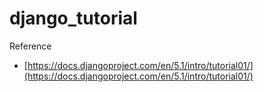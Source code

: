 # django_tutorial


Reference
- [https://docs.djangoproject.com/en/5.1/intro/tutorial01/](https://docs.djangoproject.com/en/5.1/intro/tutorial01/)
